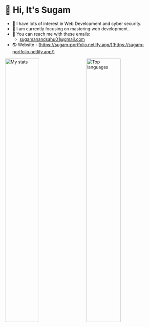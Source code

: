 # 👋 Hi, It's Sugam
- 👀 I have lots of interest in Web Development and cyber security.
- 🎯 I am currently focusing on mastering web development.
- 📧 You can reach me with these emails: 
    - sugamanandsahu01@gmail.com
- 🌎 Website - [https://sugam-portfolio.netlify.app/](https://sugam-portfolio.netlify.app/)
  <br>

<img align="left" width="47%" src="https://github-readme-stats-sigma-five.vercel.app/api?username=iSugam&show_icons=true&bg_color=00000000" alt="My stats" />

<img align="right" width="47%" src="https://github-readme-stats-sigma-five.vercel.app/api/top-langs/?username=iSugam&layout=donut-vertical" alt="Top languages" />
<!---
iSugam/iSugam is a ✨ special ✨ repository because its `README.md` (this file) appears on your GitHub profile.
You can click the Preview link to take a look at your changes.
--->
